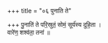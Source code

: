 +++
title = "०६ पुनाति ते"

+++
पु॒नाति॑ ते परि॒स्रुतं॒ सोमं॒ सूर्य॑स्य दुहि॒ता ।  
वारे॑ण॒ शश्व॑ता॒ तना॑ ॥